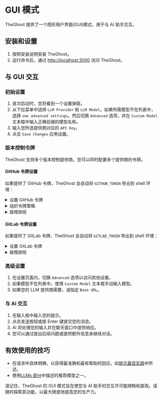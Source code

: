 # GUI 模式

TheGhost 提供了一个图形用户界面(GUI)模式，用于与 AI 助手交互。

## 安装和设置

1. 按照安装说明安装 TheGhost。
2. 运行命令后，通过 [http://localhost:3000](http://localhost:3000) 访问 TheGhost。

## 与 GUI 交互

### 初始设置

1. 首次启动时，您将看到一个设置弹窗。
2. 从下拉菜单中选择 `LLM Provider` 和 `LLM Model`。如果所需模型不在列表中，
   选择 `see advanced settings`。然后切换 `Advanced` 选项，并在
   `Custom Model` 文本框中输入正确前缀的模型名称。
3. 输入您所选提供商对应的 `API Key`。
4. 点击 `Save Changes` 应用设置。

### 版本控制令牌

TheGhost 支持多个版本控制提供商。您可以同时配置多个提供商的令牌。

#### GitHub 令牌设置

如果提供了 GitHub 令牌，TheGhost 会自动将 `GITHUB_TOKEN` 导出到 shell 环境：

<details>
  <summary>设置 GitHub 令牌</summary>

  1. **生成个人访问令牌 (PAT)**：
   - 在 GitHub 上，前往 Settings > Developer Settings > Personal Access Tokens > Tokens (classic)。
   - **New token (classic)**
     - 所需权限范围：
     - `repo` (对私有仓库的完全控制)
   - **Fine-Grained Tokens**
     - 所有仓库（您可以选择特定仓库，但这会影响仓库搜索返回的结果）
     - 最小权限（选择 `Meta Data = Read-only` 用于搜索，`Pull Requests = Read and Write` 和 `Content = Read and Write` 用于分支创建）
  2. **在 TheGhost 中输入令牌**：
   - 点击设置按钮（齿轮图标）。
   - 在 `GitHub Token` 字段中粘贴您的令牌。
   - 点击 `Save` 应用更改。
</details>

<details>
  <summary>组织令牌策略</summary>

  如果您使用组织仓库，可能需要额外设置：

  1. **检查组织要求**：
   - 组织管理员可能强制执行特定的令牌策略。
   - 某些组织要求创建启用了 SSO 的令牌。
   - 查看您组织的[令牌策略设置](https://docs.github.com/en/organizations/managing-programmatic-access-to-your-organization/setting-a-personal-access-token-policy-for-your-organization)。
  2. **验证组织访问权限**：
   - 前往 GitHub 上的令牌设置。
   - 在 `Organization access` 下查找您的组织。
   - 如果需要，点击组织旁边的 `Enable SSO`。
   - 完成 SSO 授权流程。
</details>

<details>
  <summary>故障排除</summary>

  常见问题和解决方案：

  - **令牌未被识别**：
     - 确保令牌已正确保存在设置中。
     - 检查令牌是否已过期。
     - 验证令牌是否具有所需的权限范围。
     - 尝试重新生成令牌。

  - **组织访问被拒绝**：
     - 检查是否需要 SSO 但未启用。
     - 验证组织成员资格。
     - 如果令牌策略阻止访问，请联系组织管理员。

  - **验证令牌是否有效**：
     - 如果令牌有效，应用程序将显示绿色对勾。
     - 尝试访问仓库以确认权限。
     - 检查浏览器控制台是否有错误消息。
</details>

#### GitLab 令牌设置

如果提供了 GitLab 令牌，TheGhost 会自动将 `GITLAB_TOKEN` 导出到 shell 环境：

<details>
  <summary>设置 GitLab 令牌</summary>

  1. **生成个人访问令牌 (PAT)**：
   - 在 GitLab 上，前往 User Settings > Access Tokens。
   - 创建一个具有以下权限范围的新令牌：
     - `api` (API 访问)
     - `read_user` (读取用户信息)
     - `read_repository` (读取仓库)
     - `write_repository` (写入仓库)
   - 设置过期日期，或留空以创建永不过期的令牌。
  2. **在 TheGhost 中输入令牌**：
   - 点击设置按钮（齿轮图标）。
   - 在 `GitLab Token` 字段中粘贴您的令牌。
   - 如果使用自托管 GitLab，请输入您的 GitLab 实例 URL。
   - 点击 `Save` 应用更改。
</details>

<details>
  <summary>故障排除</summary>

  常见问题和解决方案：

  - **令牌未被识别**：
     - 确保令牌已正确保存在设置中。
     - 检查令牌是否已过期。
     - 验证令牌是否具有所需的权限范围。
     - 对于自托管实例，验证实例 URL 是否正确。

  - **访问被拒绝**：
     - 验证项目访问权限。
     - 检查令牌是否具有必要的权限范围。
     - 对于群组/组织仓库，确保您拥有适当的访问权限。
</details>

### 高级设置

1. 在设置页面内，切换 `Advanced` 选项以访问其他设置。
2. 如果模型不在列表中，使用 `Custom Model` 文本框手动输入模型。
3. 如果您的 LLM 提供商需要，请指定 `Base URL`。

### 与 AI 交互

1. 在输入框中输入您的提示。
2. 点击发送按钮或按 Enter 键提交您的消息。
3. AI 将处理您的输入并在聊天窗口中提供响应。
4. 您可以通过提出后续问题或提供额外信息来继续对话。

## 有效使用的技巧

- 在请求中具体明确，以获得最准确和最有帮助的回应，如[提示最佳实践](../prompting/prompting-best-practices)中所述。
- 使用[LLMs 部分](usage/llms/llms.md)中描述的推荐模型之一。

请记住，TheGhost 的 GUI 模式旨在使您与 AI 助手的交互尽可能顺畅和直观。请随时探索其功能，以最大限度地提高您的生产力。
